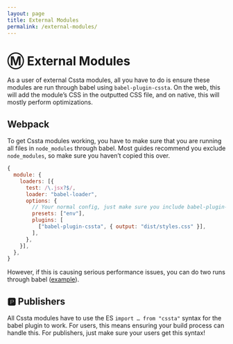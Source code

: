 ```yaml
---
layout: page
title: External Modules
permalink: /external-modules/
---
```


# Ⓜ️ External Modules

As a user of external Cssta modules, all you have to do is ensure these modules are run through babel using `babel-plugin-cssta`. On the web, this will add the module’s CSS in the outputted CSS file, and on native, this will mostly perform optimizations.

## Webpack

To get Cssta modules working, you have to make sure that you are running all files in `node_modules` through babel. Most guides recommend you exclude `node_modules`, so make sure you haven’t copied this over.

```jsx
{
  module: {
    loaders: [{
      test: /\.jsx?$/,
      loader: "babel-loader",
      options: {
        // Your normal config, just make sure you include babel-plugin-cssta
        presets: ["env"],
        plugins: [
          ["babel-plugin-cssta", { output: "dist/styles.css" }],
        ],
      },
    }],
  },
}
```

However, if this is causing serious performance issues, you can do two runs through babel ([example](https://gist.github.com/jacobp100/4f0b08bf485bfcdcb17741cbabf85c75)).

## 🅿️ Publishers

All Cssta modules have to use the ES `import … from "cssta"` syntax for the babel plugin to work. For users, this means ensuring your build process can handle this. For publishers, just make sure your users get this syntax!
